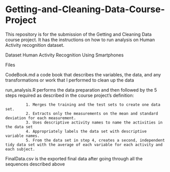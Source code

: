 # Getting-and-Cleaning-Data-Course-Project

This repository is for the submission of the Getting and Cleaning Data course project. It has the instructions on how to run analysis on Human Activity recognition dataset.

Dataset
Human Activity Recognition Using Smartphones

Files

CodeBook.md a code book that describes the variables, the data, and any transformations or work that I performed to clean up the data

run_analysis.R performs the data preparation and then followed by the 5 steps required as described in the course project’s definition:

             1. Merges the training and the test sets to create one data set.
             2. Extracts only the measurements on the mean and standard deviation for each measurement.
             3. Uses descriptive activity names to name the activities in the data set
             4. Appropriately labels the data set with descriptive variable names.
             5. From the data set in step 4, creates a second, independent tidy data set with the average of each variable for each activity and each subject.
    
FinalData.csv is the exported final data after going through all the sequences described above
